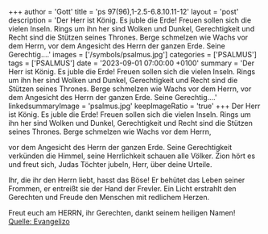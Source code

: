 +++
author = 'Gott'
title = 'ps 97(96),1-2.5-6.8.10.11-12'
layout = 'post'
description = 'Der Herr ist König. Es juble die Erde! Freuen sollen sich die vielen Inseln. Rings um ihn her sind Wolken und Dunkel, Gerechtigkeit und Recht sind die Stützen seines Thrones.  Berge schmelzen wie Wachs vor dem Herrn,  vor dem Angesicht des Herrn der ganzen Erde. Seine Gerechtig....'
images = ['/symbols/psalmus.jpg']
categories = ['PSALMUS']
tags = ['PSALMUS']
date = '2023-09-01 07:00:00 +0100'
summary = 'Der Herr ist König. Es juble die Erde! Freuen sollen sich die vielen Inseln. Rings um ihn her sind Wolken und Dunkel, Gerechtigkeit und Recht sind die Stützen seines Thrones.  Berge schmelzen wie Wachs vor dem Herrn,  vor dem Angesicht des Herrn der ganzen Erde. Seine Gerechtig....'
linkedsummaryImage = 'psalmus.jpg'
keepImageRatio = 'true'
+++
Der Herr ist König. Es juble die Erde!
Freuen sollen sich die vielen Inseln.
Rings um ihn her sind Wolken und Dunkel, Gerechtigkeit und Recht sind die Stützen seines Thrones. 
Berge schmelzen wie Wachs vor dem Herrn,

vor dem Angesicht des Herrn der ganzen Erde.
Seine Gerechtigkeit verkünden die Himmel, seine Herrlichkeit schauen alle Völker.<!--more-->
Zion hört es und freut sich,
Judas Töchter jubeln, Herr, über deine Urteile.

Ihr, die ihr den Herrn liebt, hasst das Böse!
Er behütet das Leben seiner Frommen,
er entreißt sie der Hand der Frevler.
Ein Licht erstrahlt den Gerechten
und Freude den Menschen mit redlichem Herzen.

Freut euch am HERRN, ihr Gerechten, dankt seinem heiligen Namen!<br> [Quelle: Evangelizo](https://evangeliumtagfuertag.org/DE/gospel)